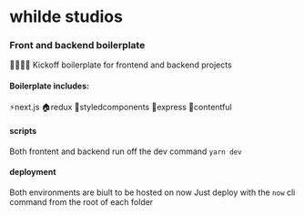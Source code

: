 # whilde studios

### Front and backend boilerplate

:red_car::checkered_flag::red_car::checkered_flag: Kickoff boilerplate for frontend and backend projects

#### Boilerplate includes:

:zap:next.js
:house:redux
:nail_care:styledcomponents
:dash:express
:notebook:contentful

#### scripts

Both frontent and backend run off the dev command
`yarn dev`

#### deployment

Both environments are biult to be hosted on now
Just deploy with the `now` cli command from the root of each folder

